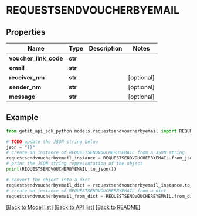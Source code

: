 # REQUESTSENDVOUCHERBYEMAIL


## Properties

Name | Type | Description | Notes
------------ | ------------- | ------------- | -------------
**voucher_link_code** | **str** |  | 
**email** | **str** |  | 
**receiver_nm** | **str** |  | [optional] 
**sender_nm** | **str** |  | [optional] 
**message** | **str** |  | [optional] 

## Example

```python
from gotit_api_sdk_python.models.requestsendvoucherbyemail import REQUESTSENDVOUCHERBYEMAIL

# TODO update the JSON string below
json = "{}"
# create an instance of REQUESTSENDVOUCHERBYEMAIL from a JSON string
requestsendvoucherbyemail_instance = REQUESTSENDVOUCHERBYEMAIL.from_json(json)
# print the JSON string representation of the object
print(REQUESTSENDVOUCHERBYEMAIL.to_json())

# convert the object into a dict
requestsendvoucherbyemail_dict = requestsendvoucherbyemail_instance.to_dict()
# create an instance of REQUESTSENDVOUCHERBYEMAIL from a dict
requestsendvoucherbyemail_from_dict = REQUESTSENDVOUCHERBYEMAIL.from_dict(requestsendvoucherbyemail_dict)
```
[[Back to Model list]](../README.md#documentation-for-models) [[Back to API list]](../README.md#documentation-for-api-endpoints) [[Back to README]](../README.md)


